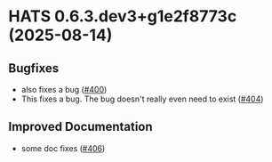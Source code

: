 # HATS 0.6.3.dev3+g1e2f8773c (2025-08-14)

## Bugfixes

- also fixes a bug ([#400](https://github.com/astronomy-commons/hats/issues/400))
- This fixes a bug. The bug doesn't really even need to exist ([#404](https://github.com/astronomy-commons/hats/issues/404))

## Improved Documentation

- some doc fixes ([#406](https://github.com/astronomy-commons/hats/issues/406))



